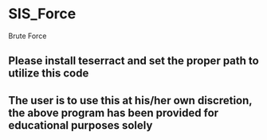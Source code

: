 # SIS_Force
Brute Force

## Please install teserract and set the proper path to utilize this code
## The user is to use this at his/her own discretion, the above program has been provided for educational purposes solely
